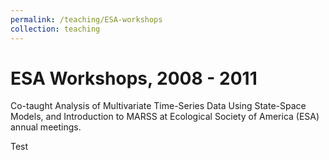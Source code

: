```yaml
---
permalink: /teaching/ESA-workshops
collection: teaching
---
```


ESA Workshops, 2008 - 2011
======
Co-taught Analysis of Multivariate Time-Series Data Using State-Space Models, and Introduction to MARSS at Ecological Society of America (ESA) annual meetings.

Test



